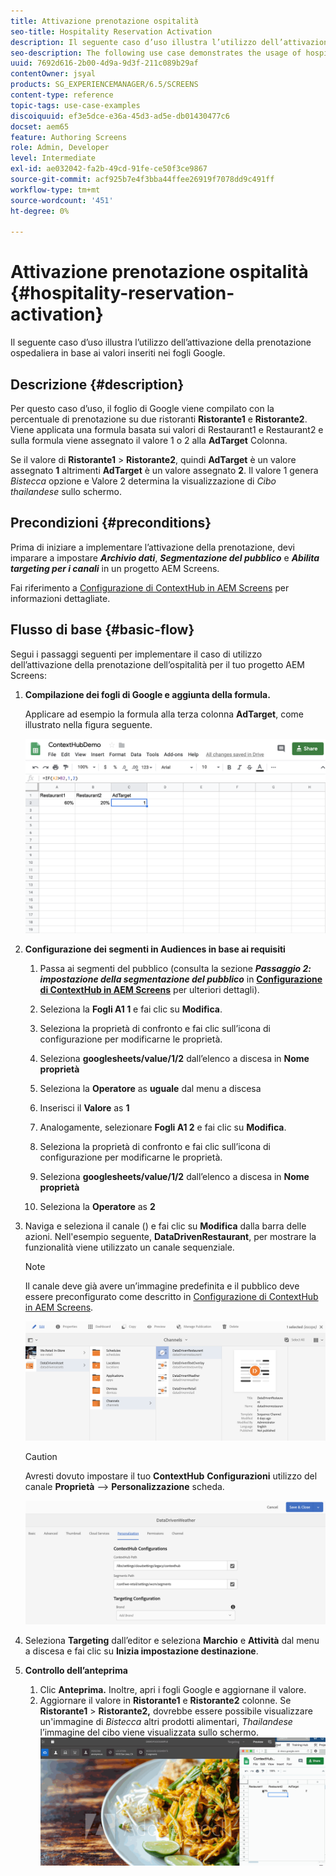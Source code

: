 ```yaml
---
title: Attivazione prenotazione ospitalità
seo-title: Hospitality Reservation Activation
description: Il seguente caso d’uso illustra l’utilizzo dell’attivazione della prenotazione ospedaliera in base ai valori inseriti nei fogli Google.
seo-description: The following use case demonstrates the usage of hospital reservation activation based on the values populated in Google Sheets.
uuid: 7692d616-2b00-4d9a-9d3f-211c089b29af
contentOwner: jsyal
products: SG_EXPERIENCEMANAGER/6.5/SCREENS
content-type: reference
topic-tags: use-case-examples
discoiquuid: ef3e5dce-e36a-45d3-ad5e-db01430477c6
docset: aem65
feature: Authoring Screens
role: Admin, Developer
level: Intermediate
exl-id: ae032042-fa2b-49cd-91fe-ce50f3ce9867
source-git-commit: acf925b7e4f3bba44ffee26919f7078dd9c491ff
workflow-type: tm+mt
source-wordcount: '451'
ht-degree: 0%

---
```


# Attivazione prenotazione ospitalità {#hospitality-reservation-activation}

Il seguente caso d’uso illustra l’utilizzo dell’attivazione della prenotazione ospedaliera in base ai valori inseriti nei fogli Google.

## Descrizione {#description}

Per questo caso d’uso, il foglio di Google viene compilato con la percentuale di prenotazione su due ristoranti **Ristorante1** e **Ristorante2**. Viene applicata una formula basata sui valori di Restaurant1 e Restaurant2 e sulla formula viene assegnato il valore 1 o 2 alla **AdTarget** Colonna.

Se il valore di **Ristorante1** > **Ristorante2**, quindi **AdTarget** è un valore assegnato **1** altrimenti **AdTarget** è un valore assegnato **2**. Il valore 1 genera *Bistecca* opzione e Valore 2 determina la visualizzazione di *Cibo thailandese* sullo schermo.

## Precondizioni {#preconditions}

Prima di iniziare a implementare l’attivazione della prenotazione, devi imparare a impostare ***Archivio dati***, ***Segmentazione del pubblico*** e ***Abilita targeting per i canali*** in un progetto AEM Screens.

Fai riferimento a [Configurazione di ContextHub in AEM Screens](configuring-context-hub.md) per informazioni dettagliate.

## Flusso di base {#basic-flow}

Segui i passaggi seguenti per implementare il caso di utilizzo dell’attivazione della prenotazione dell’ospitalità per il tuo progetto AEM Screens:

1. **Compilazione dei fogli di Google e aggiunta della formula.**

   Applicare ad esempio la formula alla terza colonna **AdTarget**, come illustrato nella figura seguente.

   ![screen_shot_2019-04-29at94132am](assets/screen_shot_2019-04-29at94132am.png)

1. **Configurazione dei segmenti in Audiences in base ai requisiti**

   1. Passa ai segmenti del pubblico (consulta la sezione ***Passaggio 2: impostazione della segmentazione del pubblico*** in **[Configurazione di ContextHub in AEM Screens](configuring-context-hub.md)** per ulteriori dettagli).

   1. Seleziona la **Fogli A1 1** e fai clic su **Modifica**.

   1. Seleziona la proprietà di confronto e fai clic sull’icona di configurazione per modificarne le proprietà.
   1. Seleziona **googlesheets/value/1/2** dall’elenco a discesa in **Nome proprietà**

   1. Seleziona la **Operatore** as **uguale** dal menu a discesa

   1. Inserisci il **Valore** as **1**

   1. Analogamente, selezionare **Fogli A1 2** e fai clic su **Modifica**.

   1. Seleziona la proprietà di confronto e fai clic sull’icona di configurazione per modificarne le proprietà.
   1. Seleziona **googlesheets/value/1/2** dall’elenco a discesa in **Nome proprietà**

   1. Seleziona la **Operatore** as **2**

1. Naviga e seleziona il canale () e fai clic su **Modifica** dalla barra delle azioni. Nell&#39;esempio seguente, **DataDrivenRestaurant**, per mostrare la funzionalità viene utilizzato un canale sequenziale.

   >[!NOTE]
   >
   >Il canale deve già avere un’immagine predefinita e il pubblico deve essere preconfigurato come descritto in [Configurazione di ContextHub in AEM Screens](configuring-context-hub.md).

   ![screen_shot_2019-05-08at14652pm](assets/screen_shot_2019-05-08at14652pm.png)

   >[!CAUTION]
   >
   >Avresti dovuto impostare il tuo **ContextHub** **Configurazioni** utilizzo del canale **Proprietà** —> **Personalizzazione** scheda.

   ![screen_shot_2019-05-08at114106am](assets/screen_shot_2019-05-08at114106am.png)

1. Seleziona **Targeting** dall’editor e seleziona **Marchio** e **Attività** dal menu a discesa e fai clic su **Inizia impostazione destinazione**.
1. **Controllo dell’anteprima**

   1. Clic **Anteprima.** Inoltre, apri i fogli Google e aggiornane il valore.
   1. Aggiornare il valore in **Ristorante1** e **Ristorante2** colonne. Se **Ristorante1** > **Ristorante2,** dovrebbe essere possibile visualizzare un&#39;immagine di *Bistecca* altri prodotti alimentari, *Thailandese* l’immagine del cibo viene visualizzata sullo schermo.
   ![result5](assets/result5.gif)
